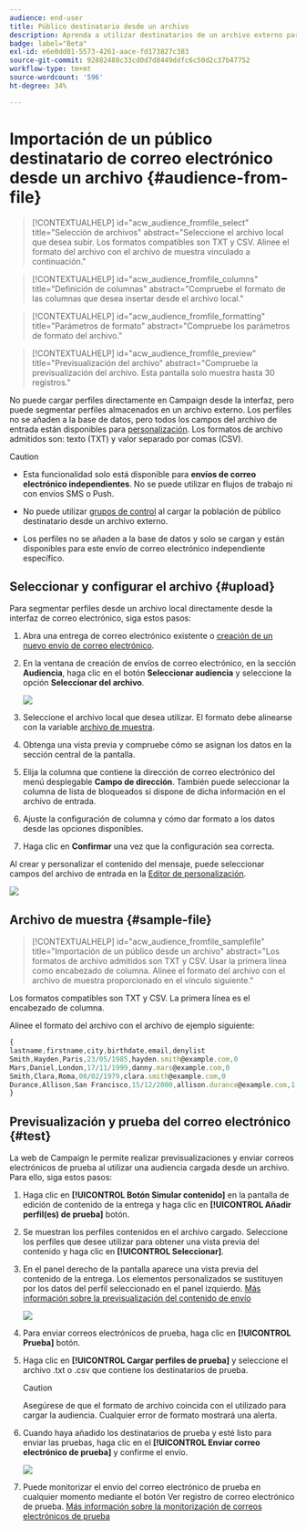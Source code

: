 ```yaml
---
audience: end-user
title: Público destinatario desde un archivo
description: Aprenda a utilizar destinatarios de un archivo externo para crear su audiencia de correo electrónico
badge: label="Beta"
exl-id: e6e0dd01-5573-4261-aace-fd173827c383
source-git-commit: 92882488c33cd0d7d8449ddfc6c50d2c37b47752
workflow-type: tm+mt
source-wordcount: '596'
ht-degree: 34%

---
```


# Importación de un público destinatario de correo electrónico desde un archivo {#audience-from-file}

>[!CONTEXTUALHELP]
>id="acw_audience_fromfile_select"
>title="Selección de archivos"
>abstract="Seleccione el archivo local que desea subir. Los formatos compatibles son TXT y CSV. Alinee el formato del archivo con el archivo de muestra vinculado a continuación."

>[!CONTEXTUALHELP]
>id="acw_audience_fromfile_columns"
>title="Definición de columnas"
>abstract="Compruebe el formato de las columnas que desea insertar desde el archivo local."

>[!CONTEXTUALHELP]
>id="acw_audience_fromfile_formatting"
>title="Parámetros de formato"
>abstract="Compruebe los parámetros de formato del archivo."


>[!CONTEXTUALHELP]
>id="acw_audience_fromfile_preview"
>title="Previsualización del archivo"
>abstract="Compruebe la previsualización del archivo. Esta pantalla solo muestra hasta 30 registros."



No puede cargar perfiles directamente en Campaign desde la interfaz, pero puede segmentar perfiles almacenados en un archivo externo. Los perfiles no se añaden a la base de datos, pero todos los campos del archivo de entrada están disponibles para [personalización](../personalization/gs-personalization.md). Los formatos de archivo admitidos son: texto (TXT) y valor separado por comas (CSV).

>[!CAUTION]
>
>* Esta funcionalidad solo está disponible para **envíos de correo electrónico independientes**. No se puede utilizar en flujos de trabajo ni con envíos SMS o Push.
>
>* No puede utilizar [grupos de control](control-group.md) al cargar la población de público destinatario desde un archivo externo.
>
>* Los perfiles no se añaden a la base de datos y solo se cargan y están disponibles para este envío de correo electrónico independiente específico.

## Seleccionar y configurar el archivo {#upload}

Para segmentar perfiles desde un archivo local directamente desde la interfaz de correo electrónico, siga estos pasos:

1. Abra una entrega de correo electrónico existente o [creación de un nuevo envío de correo electrónico](../email/create-email.md).
1. En la ventana de creación de envíos de correo electrónico, en la sección **Audiencia**, haga clic en el botón **Seleccionar audiencia** y seleccione la opción **Seleccionar del archivo**.

   ![](assets/select-from-file.png)

1. Seleccione el archivo local que desea utilizar. El formato debe alinearse con la variable [archivo de muestra](#sample-file).
1. Obtenga una vista previa y compruebe cómo se asignan los datos en la sección central de la pantalla.
1. Elija la columna que contiene la dirección de correo electrónico del menú desplegable **Campo de dirección**. También puede seleccionar la columna de lista de bloqueados si dispone de dicha información en el archivo de entrada.
1. Ajuste la configuración de columna y cómo dar formato a los datos desde las opciones disponibles.
1. Haga clic en **Confirmar** una vez que la configuración sea correcta.

Al crear y personalizar el contenido del mensaje, puede seleccionar campos del archivo de entrada en la [Editor de personalización](../personalization/gs-personalization.md).

![](assets/select-external-perso.png)

## Archivo de muestra {#sample-file}

>[!CONTEXTUALHELP]
>id="acw_audience_fromfile_samplefile"
>title="Importación de un público desde un archivo"
>abstract="Los formatos de archivo admitidos son TXT y CSV. Usar la primera línea como encabezado de columna. Alinee el formato del archivo con el archivo de muestra proporcionado en el vínculo siguiente."

Los formatos compatibles son TXT y CSV. La primera línea es el encabezado de columna.

Alinee el formato del archivo con el archivo de ejemplo siguiente:

```javascript
{
lastname,firstname,city,birthdate,email,denylist
Smith,Hayden,Paris,23/05/1985,hayden.smith@example.com,0
Mars,Daniel,London,17/11/1999,danny.mars@example.com,0
Smith,Clara,Roma,08/02/1979,clara.smith@example.com,0
Durance,Allison,San Francisco,15/12/2000,allison.durance@example.com,1
}
```

## Previsualización y prueba del correo electrónico {#test}

La web de Campaign le permite realizar previsualizaciones y enviar correos electrónicos de prueba al utilizar una audiencia cargada desde un archivo. Para ello, siga estos pasos:

1. Haga clic en **[!UICONTROL Botón Simular contenido]** en la pantalla de edición de contenido de la entrega y haga clic en **[!UICONTROL Añadir perfil(es) de prueba]** botón.

1. Se muestran los perfiles contenidos en el archivo cargado. Seleccione los perfiles que desee utilizar para obtener una vista previa del contenido y haga clic en **[!UICONTROL Seleccionar]**.

1. En el panel derecho de la pantalla aparece una vista previa del contenido de la entrega. Los elementos personalizados se sustituyen por los datos del perfil seleccionado en el panel izquierdo. [Más información sobre la previsualización del contenido de envío](../preview-test/preview-content.md)

   ![](assets/file-upload-preview.png)

1. Para enviar correos electrónicos de prueba, haga clic en **[!UICONTROL Prueba]** botón.

1. Haga clic en **[!UICONTROL Cargar perfiles de prueba]** y seleccione el archivo .txt o .csv que contiene los destinatarios de prueba.

   >[!CAUTION]
   >
   >Asegúrese de que el formato de archivo coincida con el utilizado para cargar la audiencia. Cualquier error de formato mostrará una alerta.

1. Cuando haya añadido los destinatarios de prueba y esté listo para enviar las pruebas, haga clic en el **[!UICONTROL Enviar correo electrónico de prueba]** y confirme el envío.

   ![](assets/file-upload-test.png)

1. Puede monitorizar el envío del correo electrónico de prueba en cualquier momento mediante el botón Ver registro de correo electrónico de prueba. [Más información sobre la monitorización de correos electrónicos de prueba](../preview-test/test-deliveries.md#access-sent-test-deliveries-access-proofs)
